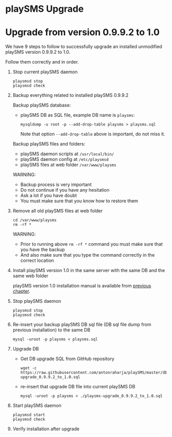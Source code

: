 playSMS Upgrade
===============

# Upgrade from version 0.9.9.2 to 1.0

We have 9 steps to follow to successfully upgrade an installed unmodified playSMS version 0.9.9.2 to 1.0.

Follow them correctly and in order.

1.  Stop current playSMS daemon

    ```
    playsmsd stop
    playsmsd check
    ```

2.  Backup everything related to installed playSMS 0.9.9.2

    Backup playSMS database:
    - playSMS DB as SQL file, example DB name is `playsms`:
    
      ```
      mysqldump -u root -p --add-drop-table playsms > playsms.sql
      ```
      
      Note that option `--add-drop-table` above is important, do not miss it.
    
    Backup playSMS files and folders:
    - playSMS daemon scripts at `/usr/local/bin/`
    - playSMS daemon config at `/etc/playsmsd`
    - playSMS files at web folder `/var/www/playsms`
    
    WARNING:
    - Backup process is very important
    - Do not continue if you have any hesitation
    - Ask a lot if you have doubt
    - You must make sure that you know how to restore them

3.  Remove all old playSMS files at web folder

    ```
    cd /var/www/playsms
    rm -rf *
    ```
    
    WARNING: 
    - Prior to running above `rm -rf *` command you must make sure that you have the backup
    - And also make sure that you type the command correctly in the correct location

4.  Install playSMS version 1.0 in the same server with the same DB and the same web folder

    playSMS version 1.0 installation manual is available from [previous chapter](../playSMS-Installation/README.md).

5.  Stop playSMS daemon

    ```
    playsmsd stop
    playsmsd check
    ```

6.  Re-insert your backup playSMS DB sql file (DB sql file dump from previous installation) to the same DB

    ```
    mysql -uroot -p playsms < playsms.sql
    ```

7.  Upgrade DB

    - Get DB upgrade SQL from GitHub repository
    
      ```
      wget -c https://raw.githubusercontent.com/antonraharja/playSMS/master/db/playsms-upgrade_0.9.9.2_to_1.0.sql
      ```

    - re-insert that upgrade DB file into current playSMS DB
    
      ```
      mysql -uroot -p playsms < ./playsms-upgrade_0.9.9.2_to_1.0.sql
      ```

8.  Start playSMS daemon

    ```
    playsmsd start
    playsmsd check
    ```

9.  Verify installation after upgrade
